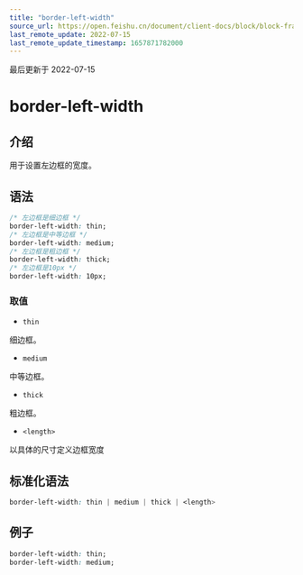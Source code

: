 ```yaml
---
title: "border-left-width"
source_url: https://open.feishu.cn/document/client-docs/block/block-frame/code-components-and-structure/view-layer/ttss/attributes/border/border-left-width
last_remote_update: 2022-07-15
last_remote_update_timestamp: 1657871782000
---
```

最后更新于 2022-07-15

# border-left-width

## 介绍

用于设置左边框的宽度。

## 语法

```css
/* 左边框是细边框 */
border-left-width: thin;
/* 左边框是中等边框 */
border-left-width: medium;
/* 左边框是粗边框 */
border-left-width: thick;
/* 左边框是10px */
border-left-width: 10px;
```

### 取值

-   `thin`

细边框。

-   `medium`

中等边框。

-   `thick`

粗边框。

-   `<length>`

以具体的尺寸定义边框宽度

## 标准化语法

```css
border-left-width: thin | medium | thick | <length>
```

## 例子

```css
border-left-width: thin;
border-left-width: medium;
```
